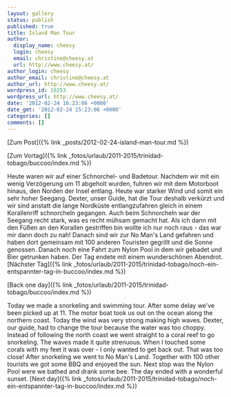 ```yaml
---
layout: gallery
status: publish
published: true
title: Island Man Tour
author:
  display_name: cheesy
  login: cheesy
  email: christine@cheesy.at
  url: http://www.cheesy.at/
author_login: cheesy
author_email: christine@cheesy.at
author_url: http://www.cheesy.at/
wordpress_id: 16253
wordpress_url: http://www.cheesy.at/
date: '2012-02-24 16:23:06 +0000'
date_gmt: '2012-02-24 15:23:06 +0000'
categories: []
comments: []
---
```


[Zum Post]({% link _posts/2012-02-24-island-man-tour.md %})
<!--:de-->[Zum Vortag]({% link _fotos/urlaub/2011-2015/trinidad-tobago/buccoo/index.md %})
Heute waren wir auf einer Schnorchel- und Badetour. Nachdem wir mit ein wenig Verzögerung um 11 abgeholt wurden, fuhren wir mit dem Motorboot hinaus, den Norden der Insel entlang. Heute war starker Wind und somit ein sehr hoher Seegang.
Dexter, unser Guide, hat die Tour deshalb verkürzt und wir sind anstatt die lange Nordküste entlangzufahren gleich in einem Korallenriff schnorcheln gegangen. Auch beim Schnorcheln war der Seegang recht stark, was es recht mühsam gemacht hat. Als ich dann mit den Füßen an den Korallen gestriffen bin wollte ich nur noch raus - das war mir dann doch zu nah!
Danach sind wir zur No Man's Land gefahren und haben dort gemeinsam mit 100 anderen Touristen gegrillt und die Sonne genossen.
Danach noch eine Fahrt zum Nylon Pool in dem wir gebadet und Bier getrunken haben.
Der Tag endete mit einem wunderschönen Abendrot.
[Nächster Tag]({% link _fotos/urlaub/2011-2015/trinidad-tobago/noch-ein-entspannter-tag-in-buccoo/index.md %})
<!--:--><!--:en-->[Back one day]({% link _fotos/urlaub/2011-2015/trinidad-tobago/buccoo/index.md %})
Today we made a snorkeling and swimming tour. After some delay we've been picked up at 11. The motor boat took us out on the ocean along the northern coast. Today the wind was very strong making high waves.
Dexter, our guide, had to change the tour because the water was too choppy. Instead of following the north coast we went straight to a coral reef to go snorkeling. The waves made it quite strenuous. When I touched some corals with my feet it was over - I only wanted to get back out. That was too close!
After snorkeling we went to No Man's Land. Together with 100 other tourists we got some BBQ and enjoyed the sun.
Next stop was the Nylon Pool were we bathed and drank some bee.
The day ended with a wonderful sunset.
[Next day]({% link _fotos/urlaub/2011-2015/trinidad-tobago/noch-ein-entspannter-tag-in-buccoo/index.md %})
<!--:-->
